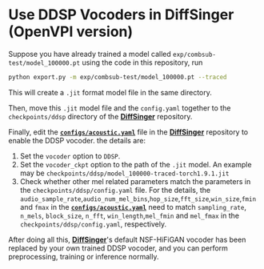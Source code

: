 # Use DDSP Vocoders in DiffSinger (OpenVPI version)
Suppose you have already trained a model called `exp/combsub-test/model_100000.pt` using the code in this repository, run
```bash
python export.py -m exp/combsub-test/model_100000.pt --traced
```
This will create a `.jit`  format model file in the same directory.

Then, move this `.jit` model file and the `config.yaml` together to the `checkpoints/ddsp`  directory of the [**DiffSinger**](https://github.com/openvpi/DiffSinger) repository.

Finally, edit the  [**`configs/acoustic.yaml`**](https://github.com/openvpi/DiffSinger/blob/main/configs/acoustic.yaml) file in the [**DiffSinger**](https://github.com/openvpi/DiffSinger)  repository to enable the DDSP vocoder. the details are:
1. Set the `vocoder` option to `DDSP`.
2. Set the `vocoder_ckpt` option to the path of the `.jit` model.  An example may be `checkpoints/ddsp/model_100000-traced-torch1.9.1.jit`
3. Check whether other mel related parameters match the parameters in the `checkpoints/ddsp/config.yaml` file.  For the details, the `audio_sample_rate`,`audio_num_mel_bins`,`hop_size`,`fft_size`,`win_size`,`fmin` and  `fmax` in  the [**`configs/acoustic.yaml`**](https://github.com/openvpi/DiffSinger/blob/main/configs/acoustic.yaml) need to match `sampling_rate`, `n_mels`, `block_size`, `n_fft`, `win_length`,`mel_fmin` and `mel_fmax` in the `checkpoints/ddsp/config.yaml`, respectively.

After doing all this, [**DiffSinger**](https://github.com/openvpi/DiffSinger)'s default NSF-HiFiGAN vocoder has been replaced by your own trained DDSP vocoder, and you can perform preprocessing, training or inference normally.
